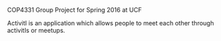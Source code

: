 COP4331 Group Project for Spring 2016 at UCF

ActivitI is an application which allows people to meet each other through activitIs or meetups.
